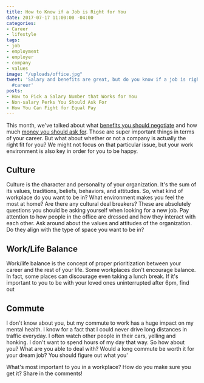 ```yaml
---
title: How to Know if a Job is Right for You
date: 2017-07-17 11:00:00 -04:00
categories:
- Career
- lifestyle
tags:
- job
- employment
- employer
- company
- values
image: "/uploads/office.jpg"
tweet: 'Salary and benefits are great, but do you know if a job is right for you?
  #career'
posts:
- How to Pick a Salary Number that Works for You
- Non-salary Perks You Should Ask For
- How You Can Fight for Equal Pay
---
```


This month, we've talked about what [benefits you should negotiate](https://www.maggiegermano.com/blog/non-salary-perks-you-should-ask-for/) and how much [money you should ask for](https://www.maggiegermano.com/blog/how-to-pick-a-salary-number-that-works-for-you/). Those are super important things in terms of your career. But what about whether or not a company is actually the right fit for you? We might not focus on that particular  issue, but your work environment is also key in order for you to be happy.

## Culture

Culture is the character and personality of your organization. It's the sum of its values, traditions, beliefs, behaviors, and attitudes. So, what kind of workplace do you want to be in? What environment makes you feel the most at home? Are there any cultural deal breakers? These are absolutely questions you should be asking yourself when looking for a new job. Pay attention to how people in the office are dressed and how they interact with each other. Ask around about the values and attitudes of the organization. Do they align with the type of space you want to be in? 

## Work/Life Balance

Work/life balance is the concept of proper prioritization between your career and the rest of your life. Some workplaces don't encourage balance. In fact, some places can discourage even taking a lunch break. If it's important to you to be with your loved ones uninterrupted after 6pm, find out 

## Commute

I don't know about you, but my commute to work has a huge impact on my mental health. I know for a fact that I could never drive long distances in traffic everyday. I often watch other people in their cars, yelling and honking. I don't want to spend hours of my day that way. So how about you? What are you able to deal with? Would a long commute be worth it for your dream job? You should figure out what you'

What's most important to you in a workplace? How do you make sure you get it? Share in the comments!